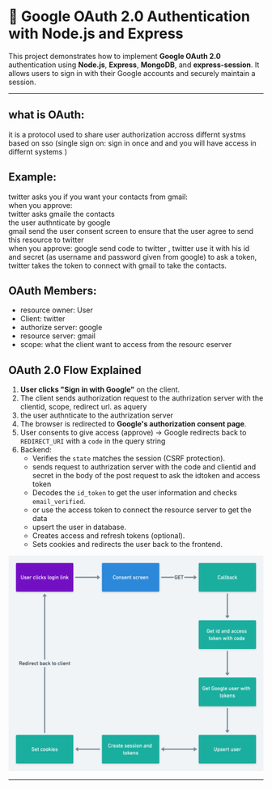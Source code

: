 # 🔐 Google OAuth 2.0 Authentication with Node.js and Express

This project demonstrates how to implement **Google OAuth 2.0** authentication using **Node.js**, **Express**, **MongoDB**, and **express-session**. It allows users to sign in with their Google accounts and securely maintain a session.

---
## what is OAuth: 
it is a protocol used to share user authorization accross differnt systms based on sso (single sign on: sign in once and and you will have access in differnt systems )

## Example: 
twitter asks you if you want your contacts from gmail:                                               
when you approve:                                           
twitter asks gmaile the contacts                                       
the user authnticate by google                                          
gmail send the user consent screen to ensure that the user agree to send this resource to twitter                         
when you approve: google send code to twitter , twitter use it with his id and secret (as username and password given from google) to ask a token, twitter takes the token to connect with gmail to take the contacts.

## OAuth Members: 
- resource owner: User
- Client: twitter
- authorize server: google
- resource server: gmail
- scope: what the client want to access from the resourc eserver
  

##  OAuth 2.0 Flow Explained

1. **User clicks "Sign in with Google"** on the client.
2. The client sends authorization request to the authrization server with the clientid, scope, redirect url. as aquery
3. the user authnticate to the authrization server
4. The browser is redirected to **Google's authorization consent  page**.
5. User consents to give access (approve) → Google redirects back to `REDIRECT_URI` with a `code` in the query string  
6. Backend:
   - Verifies the `state` matches the session (CSRF protection).
   - sends request to authrization server with the code and clientid and secret in the body of the post request to ask the idtoken and access token
   - Decodes the `id_token` to get the user information and checks `email_verified`.
   - or use the access token to connect the resource server to get the data 
   - upsert the user in database.
   - Creates access and refresh tokens (optional).
   - Sets cookies and redirects the user back to the frontend.


<img src="./google-oauth.png" alt="DBMS Structure" width="600">

---


